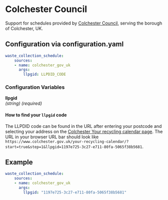 # Colchester Council

Support for schedules provided by [Colchester Council](https://www.colchester.gov.uk/your-recycling-calendar/), serving the borough of Colchester, UK.

## Configuration via configuration.yaml

```yaml
waste_collection_schedule:
    sources:
    - name: colchester_gov_uk
      args:
        llpgid: LLPDID_CODE
```

### Configuration Variables

**llpgid**<br>
*(string) (required)*

#### How to find your `llpgid` code
The LLPDID code can be found in the URL after entering your postcode and selecting your address on the [Colchester Your recycling calendar page](https://www.colchester.gov.uk/your-recycling-calendar/). The URL in your browser URL bar should look like `https://www.colchester.gov.uk/your-recycling-calendar/?start=true&step=1&llpgid=1197e725-3c27-e711-80fa-5065f38b5681`.

## Example

```yaml
waste_collection_schedule:
    sources:
    - name: colchester_gov_uk
      args:
        llpgid: "1197e725-3c27-e711-80fa-5065f38b5681"
```